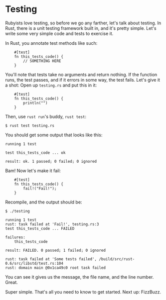 Testing
=======

Rubyists love testing, so before we go any farther, let's talk about
testing. In Rust, there is a unit testing framework built in, and it's
pretty simple. Let's write some very simple code and tests to exercise
it.

In Rust, you annotate test methods like such:

~~~ {.rust}
    #[test]
    fn this_tests_code() {
        // SOMETHING HERE
    }
~~~

You'll note that tests take no arguments and return nothing. If the
function runs, the test passes, and if it errors in some way, the test
fails. Let's give it a shot: Open up `testing.rs` and put this in it:

~~~ {.rust}
    #[test]
    fn this_tests_code() {
        println("")
    }
~~~

Then, use `rust run`'s buddy, `rust test`:

    $ rust test testing.rs

You should get some output that looks like this:

    running 1 test

    test this_tests_code ... ok

    result: ok. 1 passed; 0 failed; 0 ignored

Bam! Now let's make it fail:

~~~ {.rust}
    #[test]
    fn this_tests_code() {
        fail!("Fail!");
    }
~~~

Recompile, and the output should be:

    $ ./testing

    running 1 test
    rust: task failed at 'Fail!', testing.rs:3
    test this_tests_code ... FAILED

    failures:
        this_tests_code

    result: FAILED. 0 passed; 1 failed; 0 ignored

    rust: task failed at 'Some tests failed', /build/src/rust-0.6/src/libstd/test.rs:104
    rust: domain main @0x1ca49c0 root task failed

You can see it gives us the message, the file name, and the line number.
Great.

Super simple. That's all you need to know to get started. Next up: FizzBuzz.

